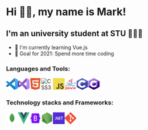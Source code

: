 # Hi 👋🏼, my name is Mark! 

## I'm an university student at STU 👨🏼‍🎓
- 🌿 I'm currently learning Vue.js
- 🥅 Goal for 2021: Spend more time coding


### Languages and Tools:
<img align="left" alt="Visual Studio Code" height="32" width="32" src="/icons/vscode.png" />
<img align="left" alt="Visual Studio" height="32" width="32" src="/icons/vs.svg" />
<img align="left" alt="HTML5" height="32" width="32" src="/icons/html.png" />
<img align="left" alt="CSS3" height="32" width="32" src="/icons/css.svg" />
<img align="left" alt="JavaScript" height="32" width="32" src="https://raw.githubusercontent.com/github/explore/80688e429a7d4ef2fca1e82350fe8e3517d3494d/topics/javascript/javascript.png" />
<img align="left" alt="Java" height="32" width="32" src="/icons/java.png" />
<img align="left" alt="C" height="32" width="32" src="/icons/c.png" />
<img align="left" alt="C#" height="32" width="32" src="/icons/csharp.png" />

</br>
</br>

### Technology stacks and Frameworks:
<img align="left" alt="MongoDB" height="32" width="32" src="/icons/mongodb.png" />
<img align="left" alt="Vue.js" height="32" width="32" src="/icons/vue.png" />
<img align="left" alt="Bootstrap" height="32" width="32" src="/icons/bootstrap.png" />
<img align="left" alt="Node.js" height="32" width="32" src="https://raw.githubusercontent.com/github/explore/80688e429a7d4ef2fca1e82350fe8e3517d3494d/topics/nodejs/nodejs.png" />
<img align="left" alt=".NET" height="32" width="32" src="/icons/dotnet.png" />
<img align="left" alt="Git" height="32" width="32" src="/icons/git.png" />


<!-- [![Anurag's GitHub stats](https://github-readme-stats.vercel.app/api?username=bartalos86)](https://github.com/anuraghazra/github-readme-stats) -->